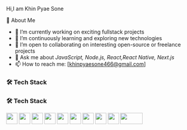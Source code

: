 

 Hi,I am Khin Pyae Sone
 
🚀 About Me  
- 🔭 I’m currently working on exciting fullstack projects  
- 🌱 I’m continuously learning and exploring new technologies  
- 👯 I’m open to collaborating on interesting open-source or freelance projects  
- 💬 Ask me about *JavaScript, Node.js, React,React Native, Next.js*  
- 📫 How to reach me: [khinpyaesone466@gmail.com]  

### 🛠️ Tech Stack  

### 🛠️ Tech Stack  

<img src="https://cdn.jsdelivr.net/gh/devicons/devicon/icons/react/react-original.svg" width="30" height="30" />
<img src="https://cdn.jsdelivr.net/gh/devicons/devicon/icons/nextjs/nextjs-original.svg" width="30" height="30" />
<img src="https://cdn.jsdelivr.net/gh/devicons/devicon/icons/nodejs/nodejs-original.svg" width="30" height="30" />
<img src="https://cdn.jsdelivr.net/gh/devicons/devicon/icons/express/express-original.svg" width="30" height="30" />
<img src="https://cdn.jsdelivr.net/gh/devicons/devicon/icons/sequelize/sequelize-original.svg" width="30" height="30" />
<img src="https://cdn.jsdelivr.net/gh/devicons/devicon/icons/postgresql/postgresql-original.svg" width="30" height="30" />
<img src="https://cdn.jsdelivr.net/gh/devicons/devicon/icons/redis/redis-original.svg" width="30" height="30" />
<img src="https://cdn.jsdelivr.net/gh/devicons/devicon/icons/git/git-original.svg" width="30" height="30" />
<img src="https://cdn.jsdelivr.net/gh/devicons/devicon/icons/docker/docker-original.svg" width="30" height="30" />
<img src="https://img.shields.io/badge/REST%20API-005571?style=for-the-badge&logo=postman&logoColor=white" width="60" height="30" />


